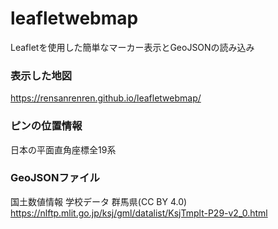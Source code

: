 # leafletwebmap
Leafletを使用した簡単なマーカー表示とGeoJSONの読み込み

### 表示した地図
https://rensanrenren.github.io/leafletwebmap/

### ピンの位置情報
日本の平面直角座標全19系

### GeoJSONファイル
国土数値情報 学校データ 群馬県(CC BY 4.0) https://nlftp.mlit.go.jp/ksj/gml/datalist/KsjTmplt-P29-v2_0.html
